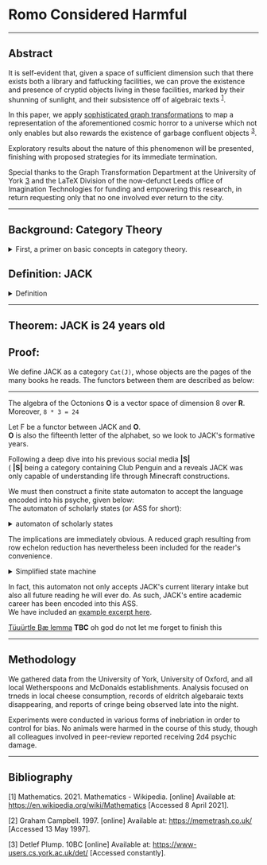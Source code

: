 
# Romo Considered Harmful
    
---
  
## Abstract

It is self-evident that, given a space of sufficient dimension
such that there exists both a library and fatfucking facilities,
we can prove the existence and presence of cryptid objects living in these facilities,
marked by their shunning of sunlight, and their subsistence off of algebraic texts <sup>[1](#bibliography)</sup>.
  

In this paper, we apply [sophisticated graph transformations](http://www.jflap.org/) to map a representation
of the aforementioned cosmic horror to a universe which not only enables but also rewards the existence of
garbage confluent objects <sup>[3](#bibliography)</sup>.  
  

Exploratory results about the nature of this phenomenon will be presented,
finishing with proposed strategies for its immediate termination.
      
Special thanks to the Graph Transformation Department at the University of York [3](#bibliography)
and the LaTeX Division of the now-defunct Leeds office of Imagination Technologies
for funding and empowering this research,
in return requesting only that no one involved ever return to the city.  
    
---
    
## Background: Category Theory
<details>
<summary>First, a primer on basic concepts in category theory.</summary>    
<img title="deathiscoming"
     alt="a real pussy wagon, if you will. maybe you shouldn't." 
     style="max-height: 30%; max-width: 30%;"
     src="pooh-3.jpg"
>
    
Now you have a master's in category theory.  
</details>

## Definition: JACK

<details>
<summary>Definition</summary>
  
Recall the category **C** of cryptids and their morphisms.
It is immediately clear that no such accommodating universe **U** could possibly entail a god,
so we denote this property of no god **N** for *no god*.
Using the [most sophisticated lexical analysis](http://jackromo.com/2019/Improving-the-GP2-Compiler.pdf) devised,
we apply transformation **T**
(the highest known grade achieved for [any PhD thesis](http://etheses.whiterose.ac.uk/12586/))
to yield  

`CUNT`.  
Employ a little quantum decryption:  
`CUNT mod 69 === JACK`.  
Then the entity known as JACK has been defined.  
</details>    
  
---
  
  
## Theorem: JACK is 24 years old
    
## Proof:
    
We define JACK as a category `Cat(J)`, whose objects are the pages of the many books he reads. 
The functors between them are described as below:    

---

The algebra of the Octonions **O** is a vector space of dimension 8 over **R**.  
Moreover, `8 * 3 = 24`    

Let F be a functor between JACK and **O**.  
**O** is also the fifteenth letter of the alphabet, so we look to JACK's formative years.  

Following a deep dive into his previous social media **|S|**  
( **|S|** being a category containing Club Penguin and a 
reveals JACK was only capable of understanding life through Minecraft constructions.    

We must then construct a finite state automaton to accept the language encoded into his psyche, given below:  
The automaton of scholarly states (or ASS for short):  
<details>
<summary> automaton of scholarly states </summary>
<img title="omnomchomsky" alt="i read graphviz documentation for this" src="graph.svg">
  
</details>
  
The implications are immediately obvious.
A reduced graph resulting from row echelon reduction has nevertheless been included for the reader's convenience.
  
<details>
<summary> Simplified state machine </summary>
<img title="the alphabet" alt="and then i failed mfcs" src="fsa.svg">
</details>  

In fact, this automaton not only accepts JACK's current literary intake but also all future reading he will ever do.
As such, JACK's entire academic career has been encoded into this ASS.  
We have included an [example excerpt here](futuremathspaper.md).    

[Tüuürtle Bæ lemma](https://theworldnews.net/gb-news/what-you-can-buy-for-1p-and-2p-as-the-government-confirms-the-coins-are-here-to-stay)
**TBC** oh god do not let me forget to finish this    
  
  
---

    
## Methodology
We gathered data from the University of York, University of Oxford,
and all local Wetherspoons and McDonalds establishments.
Analysis focused on trneds in local cheese consumption, records of eldritch algebaraic texts disappearing, 
and reports of cringe being observed late into the night.  

Experiments were conducted in various forms of inebriation in order to control for bias.
No animals were harmed in the course of this study, 
though all colleagues involved in peer-review reported receiving 2d4 psychic damage.  
    
    
---

## Bibliography

[1] Mathematics. 2021. Mathematics - Wikipedia. [online] Available at: <https://en.wikipedia.org/wiki/Mathematics> [Accessed 8 April 2021].

[2] Graham Campbell. 1997. [online] Available at: <https://memetrash.co.uk/> [Accessed 13 May 1997].

[3] Detlef Plump. 10BC [online] Available at: <https://www-users.cs.york.ac.uk/det/> [Accessed constantly].

